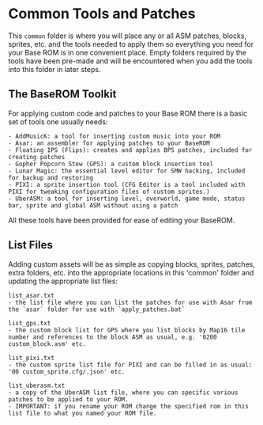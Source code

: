 # Common Tools and Patches

This `common` folder is where you will place any or all ASM patches, blocks, sprites, etc. and the tools needed to apply them so everything you need for your Base ROM is in one convenient place. Empty folders required by the tools have been pre-made and will be encountered when you add the tools into this folder in later steps.

## The BaseROM Toolkit

For applying custom code and patches to your Base ROM there is a basic set of tools one usually needs:

    - AddMusicK: a tool for inserting custom music into your ROM
    - Asar: an assembler for applying patches to your BaseROM
    - Floating IPS (Flips): creates and applies BPS patches, included for creating patches
    - Gopher Popcorn Stew (GPS): a custom block insertion tool
    - Lunar Magic: the essential level editor for SMW hacking, included for backup and restoring
    - PIXI: a sprite insertion tool (CFG Editor is a tool included with PIXI for tweaking configuration files of custom sprites.)
    - UberASM: a tool for inserting level, overworld, game mode, status bar, sprite and global ASM without using a patch

All these tools have been provided for ease of editing your BaseROM.

## List Files

Adding custom assets will be as simple as copying blocks, sprites, patches, extra folders, etc. into the appropriate locations in this 'common' folder and updating the appropriate list files:

    list_asar.txt
    - the list file where you can list the patches for use with Asar from the `asar` folder for use with `apply_patches.bat`

    list_gps.txt
    - the custom block list for GPS where you list blocks by Map16 tile number and references to the block ASM as usual, e.g. '0200 custom_block.asm' etc.

    list_pixi.txt
    - the custom sprite list file for PIXI and can be filled in as usual: '00 custom_sprite.cfg/.json' etc.

    list_uberasm.txt
    - a copy of the UberASM list file, where you can specific various patches to be applied to your ROM. 
    - IMPORTANT: if you rename your ROM change the specified rom in this list file to what you named your ROM file.
